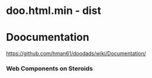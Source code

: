 # doo.html.min - dist
# Doocumentation
https://github.com/hman61/doodads/wiki/Documentation/
### Web Components on Steroids
